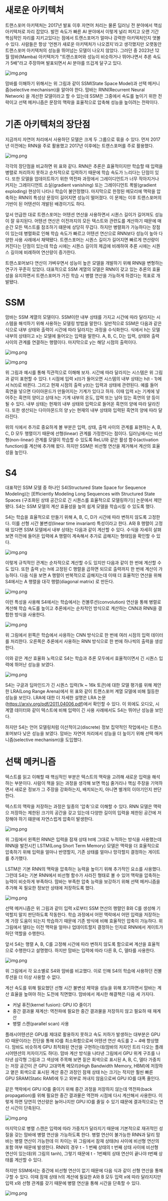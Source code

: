 # **새로운 아키텍처**  
트랜스포머 아키텍처는 2017년 발표 이후 자연어 처리는 물론 딥러닝 전 분야에서 핵심 아키텍처로 자리 잡았다. 발전 속도가 빠른 AI 분야에서 이렇게 
널리 퍼지고 오랜 기간 핵심적인 자리를 지키고있다는 점에서 트랜스포머가 얼마나 강력한 아키텍처인지 엿볼 수 있다. 사람들은 항상 '언젠가 새로운 아키텍처가 
나오겠지'라고 생각했지만 오랫동안 트랜스포머 아키텍처의 성능을 뛰어넘는 모델이 나오지 않았다. 그러던 중 2023년 12월 맘바(Mamba) 아키텍처가 
"트랜스포머와 성능이 비슷하거나 뛰어나면서 추론 속도가 5배"라고 주장하며 발표되면서 AI 분야를 뜨겁게 달구고 있다.  
  
![img.png](image/img.png)  
  
맘바를 이해하기 위해서는 위 그림과 같이 SSM(State Space Model)과 선택 메커니즘(selective mechanism)을 알아야 한다. 맘바는 RNN(Recurrent Neural Network)
을 개선한 모델이라고 할 수 있는데 SSM은 그중에서 속도를 높이기 위한 전략이고 선택 메커니즘은 문장의 맥락을 효율적으로 압축해 성능을 높이려는 
전략이다.  
  
# **기존 아키텍처의 장단점**  
지금까지 자연어 처리에서 사용하던 모델은 크게 두 그룹으로 묶을 수 있다. 먼저 2017년 이전에는 RNN을 주로 활용했고 2017년 이후에는 트랜스포머를 
주로 활용했다.  
  
![img.png](image/img2.png)  
  
각각의 장단점을 비교하면 위 표와 같다. RNN은 추론은 효율적이지만 학습할 때 입력을 병렬로 처리하지 못하고 순차적으로 입력하기 때문에 학습 속도가 
느리다는 단점이 있다. 또한 모델을 업데이트하기 위한 역전파 과정에서 그레이디언트가 너무 작아지거나 커지는 그레이디언트 소실(gradient vanishing) 
또는 그레이디언트 폭발(gradient exploding) 현상이 나타나 학습이 불안정했다. 마지막으로 한정된 메모리에 맥락을 압축하는 RNN의 특성상 문장이 
길어지면 성능이 떨어졌다. 이 문제는 이후 트랜스포머의 기반이 된 어텐션이 개발된 배경이기도 하다.  
  
앞서 언급한 대로 트랜스포머는 어텐션 연산을 사용하면서 시퀀스 길이가 길어져도 성능이 잘 유지된다. 어텐션 연산은 이전까지의 모든 텍스트와 관련도를 
계산하기 때문에 매 순간 모든 텍스트를 참조하기 떄문에 상당히 무겁다. 하지만 병렬화가 가능하다는 장점이 있는데 병렬화로 인해 학습 속도가 빠르고 
어텐션 연산으로 RNN보다 성능이 높아 다양한 사용 사례에서 채택됐다. 트랜스포머는 시퀀스 길이가 길어지면 빠르게 연산량이 커진다는 단점이 있는데 학습 
시에는 시퀀스 길이의 제곱에 비례하여 추론 시에는 시퀀스 길이에 비례하여 연산량이 증가한다.  
  
트랜스포머보다 연산이 가벼우면서 성능이 높은 모델을 개발하기 위해 RNN을 변형하는 연구가 꾸준히 있었다. 대표적으로 SSM 계열의 모델은 RNN이 갖고 있는 
추론의 효율성을 유지하면서 트랜스포머가 가진 학습 시 병렬 연산을 가능하게 하겠다는 목표로 개발됐다.  
  
# **SSM**  
맘바는 SSM 계열의 모델이다. SSM이란 내부 상태를 가지고 시간에 따라 달라지는 시스템을 해석하기 위해 사용하는 모델링 방법을 말한다. 일반적으로 SSM은 
다음과 같은 식으로 내부 상태와 출력이 시간에 따라 달라지는 과정을 수식화한다. 식에서 h는 모델 내부의 상태이고 x는 모델에 들어오는 입력을 말한다. 
A, B, C, D는 입력, 상태와 출력 사이의 관계를 연결하는 행렬이다. 마지막으로 y는 해당 시점의 출력이다.  
  
![img.png](image/img3.png)  
  
![img.png](image/img4.png)  
  
위 그림과 예시를 통해 직관적으로 이해해 보자. 시간에 따라 달라지는 시스템은 위 그림과 같이 표현할 수 있다. t 시점에 입력 x(t)가 들어오면 시스템의 
내부 상태는 h(t - 1)에서 h(t)로 바뀐다. 그리고 현재 시점의 출력 y(t)는 입력과 상태에 관련된다. 예를 들어 흑연을 넣으면 다이아몬드가 만들어지는 
기계가 있다고 하자. 이때 입력 x는 기계에 넣어주는 흑연의 양이고 상태 h는 기계 내부의 온도, 압력 또는 남아 있는 흑연의 양 등이 될 수 있다. 내부 
상태는 현재의 내부 상태와 입력으로 들어온 흑연의 양에 따라 달라진다. 또한 생산되는 다이아몬드의 양 y는 현재의 내부 상태와 입력된 흑연의 양에 따라 
달라진다.  
  
위의 식에서 추가로 중요하게 볼 부분은 입력, 상태, 출력 사이의 관계를 표현하는 A, B, C, D 모두 행렬이기 때문에 선형(linear) 관계를 가정한다는 점이다. 
딥러닝에서는 비선형(non-linear) 관계를 모델이 학습할 수 있도록 ReLU와 같은 활성 함수(activation function)를 계산에 추가해 왔다. 하지만 SSM은 
비선형 연산을 제거해서 계산의 효율성을 높인다.  
  
# **S4**  
대표적인 SSM 모델 중 하나인 S4(Structured State Space for Sequence Modeling)는 [Efficiently Modeling Long Sequences with Structured State Spaces
(구조화된 상태 공간으로 긴 시퀀스를 효율적으로 모델링하기)] 논문에서 제안됐다. S4는 SSM 모델의 계산 효율성을 높여 쉽게 모델을 학습시킬 수 있도록 했다.  
  
S4는 학습을 효율적으로 만들기 위해 A, B, C, D가 시간에 따라 변하지 않도록 고정한다. 이를 선형 시간 불변성(linear time invariant) 특성이라고 
한다. A와 B 행렬이 고정돼 있다면 SSM 모델에서 내부 상태는 다음과 같이 계산할 수 있다. 수식을 자세히 살펴보면 이전에 들어온 입력에 A 행렬이 
계속해서 추가로 곱해지는 형태임을 확인할 수 있다.  
  
![img.png](image/img5.png)  
  
이렇게 규칙적인 관계는 순차적으로 계산할 수도 있지만 다음과 같이 한 번에 계산할 수도 있다. 또한 출력 y는 h에 고정된 C 행렬을 곱하면 되므로 출력까지 
한 번에 계산이 가능하다. 다음 식을 보면 A 행렬이 반복적으로 곱해지는데 이때 더 효율적인 연산을 위해 S4에서는 A 행렬을 대각 행렬(diagonal matrix)
로 만든다.  
  
![img.png](image/img6.png)  
  
이런 특성을 사용해 S4에서는 학습에서는 컨볼루션(convolution) 연산을 통해 병렬로 계산해 학습 속도를 높이고 추론에서는 순차적인 방식으로 계산하는 
CNN과 RNN을 결합한 방식을 사용한다.  
  
![img.png](image/img7.png)  
  
위 그림에서 왼쪽은 학습에서 사용하는 CNN 방식으로 한 번에 여러 시점의 입력 데이터를 처리한다. 오른쪽은 추론에서 사용하는 RNN 방식으로 한 번에 
하나씩의 출력을 생성한다.  
  
이와 같은 계산 효율화 노력으로 S4는 학습과 추론 모두에서 효율적이면서 긴 시퀀스 입력에 뛰어난 성능을 보였다.  
  
![img.png](image/img8.png)  
  
S4는 구글과 딥마인드가 긴 시퀀스 입력(1k ~ 16k 토큰)에 대한 모델 평가를 위해 제안한 LRA(Long Range Arena)에서 위 표와 같이 트랜스포머 계열 
모델에 비해 월등한 성능을 보인다. LRA에 대한 더 자세한 설명은 LRA 논문(https://arxiv.org/pdf/2011.04006.pdf)에서 확인할 수 있다. 이 외에도 
오디오, 시계열 데이터와 같이 텍스트에 비해 입력이 긴 사용 사례에서도 S4는 뛰어난 성능을 보인다.  
  
하지만 S4는 언어 모델링처럼 이산적이고(discrete) 정보 집약적인 작업에서는 트랜스포머보다 낮은 성능을 보였다. 맘바는 자연어 처리에서 성능을 더 
높이기 위해 선택 매커니즘(selective mechanism)을 도입했다.  
  
# **선택 메커니즘**
텍스트를 읽고 이해할 때 핵심적인 부분은 텍스트의 맥락을 고려해 새로운 입력을 해석하는 부분이다. 사람이 책을 읽는 과정을 생각해 보면 핵심 줄거리나 핵심 
주장을 기억하면서 새로운 정보가 그 주장을 강화하는지, 배치되는지, 아니면 별개의 이야기인지 판단한다.  
  
텍스트의 맥락을 저장하는 과정은 일종의 '압축'으로 이해할 수 있다. RNN 모델은 맥락으 저장하는 제한된 크기의 공간을 갖고 있는데 다양한 길이의 
입력을 제한된 공간에 저장해야 하기 떄문에 자연스럽게 압축이 발생한다.  
  
![img.png](image/img9.png)  
  
위 그림에서 왼쪽읜 RNN은 입력을 잠재 상태 ht에 그대로 누적하는 방식을 사용했는데 RNN을 발전시킨 LSTM(Long Short Term Memory) 모델은 맥락을 
더 효율적으로 압축하기 위해 입력을 얼마나 반영할지, 기존 상태를 얼마나 망각할지 결정하는 게이트를 추가했다.  
  
LSTM은 기본 RNN의 맥락을 압축하는 능력을 높이기 위해 추가적인 요소를 사용했다. 그런데 S4는 기본 RNN에서 비선형 함수가 사라진 형태로 볼 수 있어 
맥락을 압축하는 능력이 비슷하게 부족하다. 맘바는 부족한 압축 능력을 보강하기 위해 선택 메커니즘을 추가해 꼭 필요한 정보만 상태에 저장하도록 했다.  
  
![img.png](image/img10.png)  
  
선택 메커니즘은 위 그림과 같이 입력 x로부터 SSM 연산의 행렬인 B와 C를 생성해 기억할지 말지 판단하도록 작동한다. 학습 과정에서 어떤 맥락에서 어떤 
입력을 저장하는 게 가장 도움이 되는지 학습하기 때문에 기존 방식에 비해 효율적인 압축이 가능하다. 위 그림에서 델타는 이전 맥락을 얼마나 업데이트할지 
결정하는 인자로 RNN에서 게이트가 하던 역할을 수행한다.  
  
앞서 S4는 행렬 A, B, C를 고정해 시간에 따라 변하지 않도록 함으로써 계산을 효율적으로 수행한다고 설명했다. 하지만 맘바는 입력에 따라 다른 B, C, 
델타를 사용한다.  
  
![img.png](image/img11.png)  
  
위 그림에서 각 요소별로 S4와 맘바를 비교했다. 이로 인해 S4의 학습에 사용하던 컨볼루션을 더 이상 사용할 수 없다.  
  
계산 속도를 위해 필요했던 선형 시간 불변성 제약을 성능을 위해 포기하면서 맘바는 계산 효율을 높여야 하는 도전에 직면했다. 맘바에서 제시한 해결책은 
다음 세 가지다.  
  
- 커널 퓨전(kernel fusion): GPU IO 줄이기  
- 중간 결과물 재계산: 역전파에 필요한 중간 결과물을 저장하지 않고 필요하 때 재계산  
- 병렬 스캔(parallel scan) 사용  
  
플래시어텐션은 GPU를 제대로 활용하지 못하고 속도 저하가 발생하는 대부분은 GPU IO 때문이라는 진단을 통해 IO를 최소화함으로써 어텐션 연산 속도를 
2 ~ 4배 향상했다. 맘바도 비슷하게 GPU 최적화된 연산을 구현하는데(맘바의 저자인 트리 다오는 플래시어텐션의 저자이기도 하다). 맘바 계산 방식을 
나타낸 그림에서 GPU 위계 구조를 나타낸 삼각형 그림과 그 색상에 주목해 보면 짙은 회색으로 표시된 A, B, C, 델타 가중치는 저장 공간이 큰 GPU 
고대역폭 메모리(High Bandwidth Memory, HBM)에 저장하고 옅은 회색으로 표시된 계산 중간 과정인 잠재 상태 h는 크기는 작지만 훨씬 빠른 GPU 
SRAM(Static RAM)에 두고 외부로 꺼내지 않음으로써 GPU IO를 대폭 줄인다.  
  
같은 맥락에서 GPU IO를 줄이기 위해 중간 과정을 저장하지 않는데 역전파(back propagation)를 위해 필요한 중간 결과물은 역전파 시점에 다시 계산해서 
사용한다. 이렇게 하면 당연히 연산량은 늘어나지만 GPU IO를 줄일 수 있기 떄문에 결과적으로는 연산 시간이 단축된다.  
  
![img.png](image/img12.png)  
  
마지막으로 병렬 스캔은 입력에 따라 가중치가 달라지기 때문에 기본적으로 재귀적인 성질을 갖는 맘바에 병렬 연산을 가능하도록 한다. 병렬 연산이 불가능한 
RNN과 달리 맘바는 병렬 연산이 가능한데 이 차이는 위 그림에서 잠재 상태(h) 사이에 비선형 연산의 포함 여부 때문에 발생한다. RNN의 경우 t - 1 
번째 상태의 t 번째 상태 사이에 비선형 연산이 있는데(위 그림의 tanh), 그렇기 때문에 t - 1번째의 상태 연산이 끝나야 t번째 상태를 계산할 수 있다.  
  
하지만 SSM에서는 중간에 비선형 연산이 없기 때문에 다음 식과 같이 선형 연산을 통해 구할 수 있다. 이때 잠재 상태 h의 계산에 필요한 A와 B 모두 
입력 x에 따라 달라지지만 입력 x와 선형 관계를 갖기 때문에 병렬 연산을 통해 시간을 단축할 수 있다.  
  
![img.png](image/img13.png)  
  
